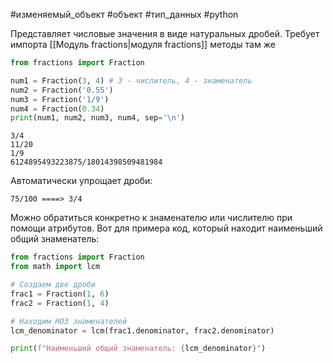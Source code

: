 #изменяемый_объект #объект #тип_данных #python 

Представляет числовые значения в виде натуральных дробей.
Требует импорта [[Модуль fractions|модуля fractions]] методы там же
```python
from fractions import Fraction

num1 = Fraction(3, 4) # 3 - числитель, 4 - знаменатель
num2 = Fraction('0.55')
num3 = Fraction('1/9')
num4 = Fraction(0.34)
print(num1, num2, num3, num4, sep='\n')
```
```
3/4
11/20
1/9
6124895493223875/18014398509481984
```
Автоматически упрощает дроби:
```
75/100 ====> 3/4
```

Можно обратиться конкретно к знаменателю или числителю при помощи атрибутов.
Вот для примера код, который находит наименьший общий знаменатель:
```python
from fractions import Fraction
from math import lcm

# Создаем две дроби
frac1 = Fraction(1, 6)
frac2 = Fraction(1, 4)

# Находим НОЗ знаменателей
lcm_denominator = lcm(frac1.denominator, frac2.denominator)

print(f"Наименьший общий знаменатель: {lcm_denominator}")
```